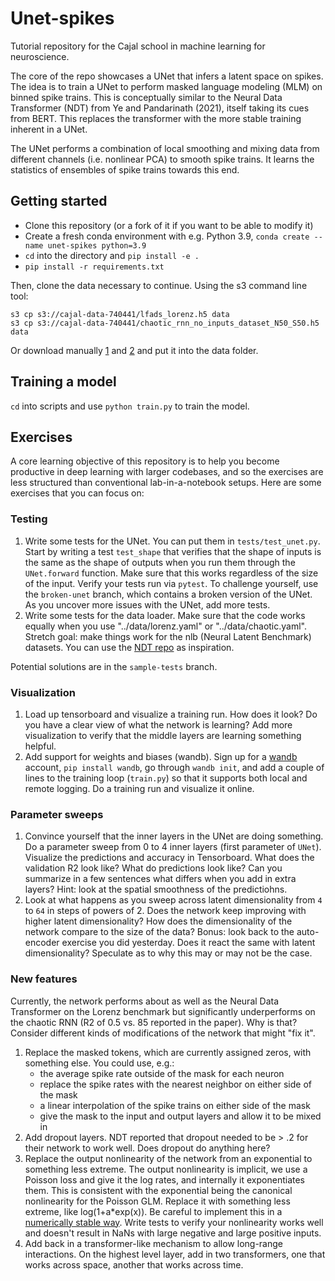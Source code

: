 # Unet-spikes

Tutorial repository for the Cajal school in machine learning for neuroscience. 

The core of the repo showcases a UNet that infers a latent space on spikes. The idea is to train a UNet to perform masked language modeling (MLM) on binned spike trains. This is conceptually similar to the Neural Data Transformer (NDT) from Ye and Pandarinath (2021), itself taking its cues from BERT. This replaces the transformer with the more stable training inherent in a UNet. 

The UNet performs a combination of local smoothing and mixing data from different channels (i.e. nonlinear PCA) to smooth spike trains. It learns the statistics of ensembles of spike trains towards this end.

## Getting started

* Clone this repository (or a fork of it if you want to be able to modify it)
* Create a fresh conda environment with e.g. Python 3.9, `conda create --name unet-spikes python=3.9`
* `cd` into the directory and `pip install -e .`
* `pip install -r requirements.txt`

Then, clone the data necessary to continue. Using the s3 command line tool:

```
s3 cp s3://cajal-data-740441/lfads_lorenz.h5 data
s3 cp s3://cajal-data-740441/chaotic_rnn_no_inputs_dataset_N50_S50.h5 data
```

Or download manually [1](https://cajal-data-740441.s3.eu-west-3.amazonaws.com/chaotic_rnn_no_inputs_dataset_N50_S50.h5
) and [2](https://cajal-data-740441.s3.eu-west-3.amazonaws.com/lfads_lorenz.h5) and put it into the data folder.

## Training a model

`cd` into scripts and use `python train.py` to train the model.

## Exercises

A core learning objective of this repository is to help you become productive in deep learning with larger codebases, and so the exercises are less structured than conventional lab-in-a-notebook setups. Here are some exercises that you can focus on:

### Testing

1. Write some tests for the UNet. You can put them in `tests/test_unet.py`. Start by writing a test `test_shape` that verifies that the shape of inputs is the same as the shape of outputs when you run them through the `UNet.forward` function. Make sure that this works regardless of the size of the input. Verify your tests run via `pytest`. To challenge yourself, use the `broken-unet` branch, which contains a broken version of the UNet. As you uncover more issues with the UNet, add more tests.
2. Write some tests for the data loader. Make sure that the code works equally when you use "../data/lorenz.yaml" or "../data/chaotic.yaml". Stretch goal: make things work for the nlb (Neural Latent Benchmark) datasets. You can use the [NDT repo](https://github.com/snel-repo/neural-data-transformers) as inspiration. 

Potential solutions are in the `sample-tests` branch.

### Visualization

1. Load up tensorboard and visualize a training run. How does it look? Do you have a clear view of what the network is learning? Add more visualization to verify that the middle layers are learning something helpful.
2. Add support for weights and biases (wandb). Sign up for a [wandb](https://wandb.com/) account, `pip install wandb`, go through `wandb init`, and add a couple of lines to the training loop (`train.py`) so that it supports both local and remote logging. Do a training run and visualize it online. 

### Parameter sweeps

1. Convince yourself that the inner layers in the UNet are doing something. Do a parameter sweep from 0 to 4 inner layers (first parameter of `UNet`). Visualize the predictions and accuracy in Tensorboard. What does the validation R2 look like? What do predictions look like? Can you summarize in a few sentences what differs when you add in extra layers? Hint: look at the spatial smoothness of the predictiohns.
2. Look at what happens as you sweep across latent dimensionality from `4` to `64` in steps of powers of 2. Does the network keep improving with higher latent dimensionality? How does the dimensionality of the network compare to the size of the data? Bonus: look back to the auto-encoder exercise you did yesterday. Does it react the same with latent dimensionality? Speculate as to why this may or may not be the case.

### New features

Currently, the network performs about as well as the Neural Data Transformer on the Lorenz benchmark but significantly underperforms on the chaotic RNN (R2 of 0.5 vs. 85 reported in the paper). Why is that? Consider different kinds of modifications of the network that might "fix it".

1. Replace the masked tokens, which are currently assigned zeros, with something else. You could use, e.g.:
    * the average spike rate outside of the mask for each neuron
    * replace the spike rates with the nearest neighbor on either side of the mask
    * a linear interpolation of the spike trains on either side of the mask
    * give the mask to the input and output layers and allow it to be mixed in
2. Add dropout layers. NDT reported that dropout needed to be > .2 for their network to work well. Does dropout do anything here?
3. Replace the output nonlinearity of the network from an exponential to something less extreme. The output nonlinearity is implicit, we use a Poisson loss and give it the log rates, and internally it exponentiates them. This is consistent with the exponential being the canonical nonlinearity for the Poisson GLM. Replace it with something less extreme, like log(1+a*exp(x)). Be careful to implement this in a [numerically stable way](https://github.com/pytorch/pytorch/issues/39242). Write tests to verify your nonlinearity works well and doesn't result in NaNs with large negative and large positive inputs.
4. Add back in a transformer-like mechanism to allow long-range interactions. On the highest level layer, add in two transformers, one that works across space, another that works across time.